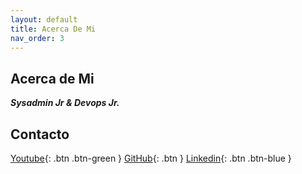 ```yaml
---
layout: default
title: Acerca De Mi
nav_order: 3
---
```


## Acerca de Mi

**_Sysadmin Jr & Devops Jr._**

## Contacto

[Youtube](https://www.youtube.com/channel/UCledsaFq1uBeyGbmxzSG_4Q){: .btn .btn-green }
[GitHub](https://github.com/Lucho00Cuba){: .btn }
[Linkedin](https://www.linkedin.com/in/luis-octavio-mota-verdasco-sys-admin/){: .btn .btn-blue }
